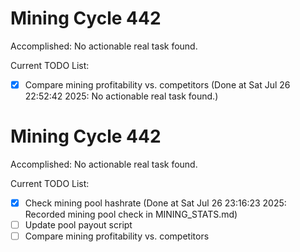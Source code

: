 # Mining Cycle 442

Accomplished: No actionable real task found.

Current TODO List:

- [x] Compare mining profitability vs. competitors  (Done at Sat Jul 26 22:52:42 2025: No actionable real task found.)

# Mining Cycle 442

Accomplished: No actionable real task found.

Current TODO List:

- [x] Check mining pool hashrate  (Done at Sat Jul 26 23:16:23 2025: Recorded mining pool check in MINING_STATS.md)
- [ ] Update pool payout script
- [ ] Compare mining profitability vs. competitors